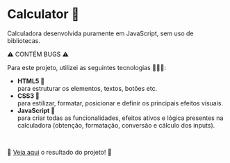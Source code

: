 # Calculator 🔢 #

Calculadora desenvolvida puramente em JavaScript, sem uso de bibliotecas.
<br>

⚠️ CONTÉM BUGS ⚠️

Para este projeto, utilizei as seguintes tecnologias 👩🏿‍💻:
<ul>
  <li><strong>HTML5 📙</strong></li>
  para estruturar os elementos, textos, botões etc.
  <li><strong>CSS3 📘</strong></li>
  para estilizar, formatar, posicionar e definir os principais efeitos visuais.
  <li><strong>JavaScript 📒</strong></li>
  para criar todas as funcionalidades, efeitos ativos e lógica presentes na calculadora (obtenção, formatação, conversão e cálculo dos inputs). 
</ul> 
<br>

🔗 <a href="https://eytorsousa.github.io/calculator/" target="_blank">Veja aqui</a> o resultado do projeto! 🔗
<br>


